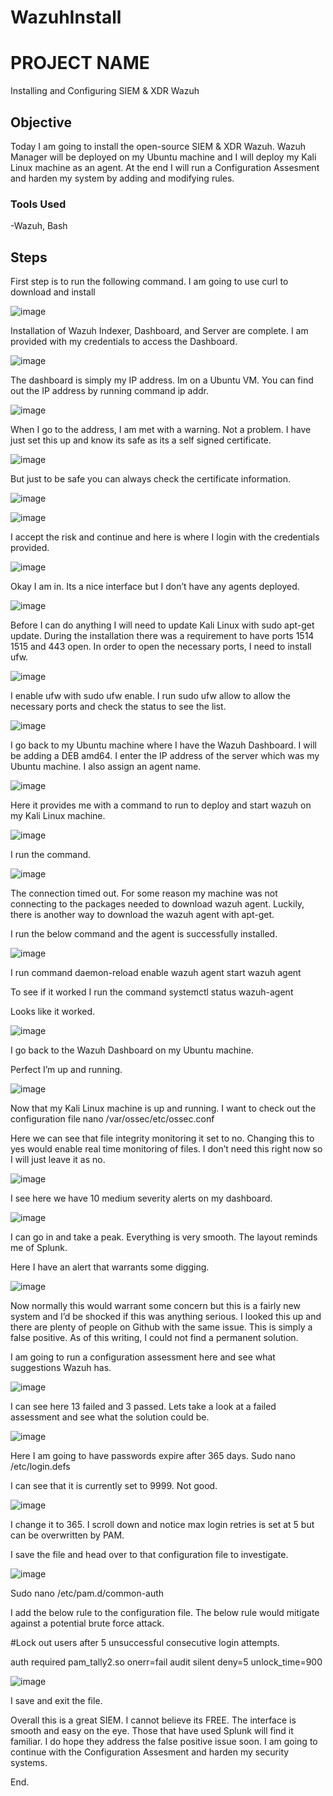 # WazuhInstall

# PROJECT NAME

Installing and Configuring SIEM & XDR Wazuh

## Objective

Today I am going to install the open-source SIEM & XDR Wazuh. Wazuh Manager will be deployed on my Ubuntu machine and I will deploy my Kali Linux machine as an agent. 
At the end I will run a Configuration Assesment and harden my system by adding and modifying rules. 


### Tools Used

-Wazuh, Bash

## Steps

First step is to run the following command. I am going to use curl to download and install

![image](https://github.com/user-attachments/assets/e224f892-1a9e-4ef0-bbb8-94c12049be60)

Installation of Wazuh Indexer, Dashboard, and Server are complete. I am provided with my credentials to access the Dashboard.

![image](https://github.com/user-attachments/assets/f19d467f-228a-4188-bdc3-4317c21cbdb0)

The dashboard is simply my IP address. Im on a Ubuntu VM. You can find out the IP address by running command ip addr.

![image](https://github.com/user-attachments/assets/35c9c137-47fb-4e5a-9835-1cd516798262)

When I go to the address, I am met with a warning. Not a problem. I have just set this up and know its safe as its a self signed certificate. 

![image](https://github.com/user-attachments/assets/c33c068f-2ea4-4a69-8f27-38cbdddeff60)

But just to be safe you can always check the certificate information.

![image](https://github.com/user-attachments/assets/73c1ebd1-a9bf-46fe-9790-68e7013cf9df)

![image](https://github.com/user-attachments/assets/c664d5de-8593-44f6-9ab4-f98d4411410b)

I accept the risk and continue and here is where I login with the credentials provided.

![image](https://github.com/user-attachments/assets/71b049f0-56f1-4781-bac0-3d39d79c0761)

Okay I am in. Its a nice interface but I don’t have any agents deployed. 

![image](https://github.com/user-attachments/assets/18fbf7d9-90ab-4dc2-8fb1-e189018eced8)

Before I can do anything I will need to update Kali Linux with sudo apt-get update. During the installation there was a requirement to have ports 1514 1515 and 443 open. In order to open the necessary ports, I need to install ufw.

![image](https://github.com/user-attachments/assets/7138829b-ca52-4728-867f-8599c4dbb164)

I enable ufw with sudo ufw enable. I run sudo ufw allow to allow the necessary ports and check the status to see the list.

![image](https://github.com/user-attachments/assets/ecc3c24d-c95b-443b-91f9-cd21d3c4e272)

I go back to my Ubuntu machine where I have the Wazuh Dashboard. I will be adding a DEB amd64.
I enter the IP address of the server which was my Ubuntu machine. I also assign an agent name. 

![image](https://github.com/user-attachments/assets/b8139c86-21a5-4c64-988c-9febcf2ed97a)

Here it provides me with a command to run to deploy and start wazuh on my Kali Linux machine.

![image](https://github.com/user-attachments/assets/2398ac08-25d8-4635-935b-5acc25b3b8dc)

I run the command.

![image](https://github.com/user-attachments/assets/3dadfaff-8540-4947-9558-d2f33c56ad5d)

The connection timed out. For some reason my machine was not connecting to the packages needed to download wazuh agent. Luckily, there is another way to download the wazuh agent with apt-get.

I run the below command and the agent is successfully installed.

![image](https://github.com/user-attachments/assets/5d332f30-f3a9-4c37-b495-93156629f67a)

I run command daemon-reload enable wazuh agent start wazuh agent

To see if it worked I run the command systemctl status wazuh-agent

Looks like it worked. 

![image](https://github.com/user-attachments/assets/f314e451-2370-42af-9c72-5cbba3262b0a)

I go back to the Wazuh Dashboard on my Ubuntu machine.

Perfect I’m up and running.

![image](https://github.com/user-attachments/assets/74beb7e9-6a38-4294-9c9d-d5a5bdf82366)

Now that my Kali Linux machine is up and running. I want to check out the configuration file 
nano /var/ossec/etc/ossec.conf

Here we can see that file integrity monitoring it set to no. Changing this to yes would enable real time monitoring of files. I don’t need this right now so I will just leave it as no.

![image](https://github.com/user-attachments/assets/dc308ca8-bd21-47fd-bc13-2cd9c788bc3b)

I see here we have 10 medium severity alerts on my dashboard.

![image](https://github.com/user-attachments/assets/c08e00b0-16e0-46f3-b3ac-d8ff0a030b35)

I can go in and take a peak. Everything is very smooth. The layout reminds me of Splunk.

Here I have an alert that warrants some digging.

![image](https://github.com/user-attachments/assets/e931fddd-0feb-4d20-8034-9f17af83916e)

Now normally this would warrant some concern but this is a fairly new system and I’d be shocked if this was anything serious. I looked this up and there are plenty of people on Github with the same issue. This is simply a false positive. As of this writing, I could not find a permanent solution. 

I am going to run a configuration assessment here and see what suggestions Wazuh has.

![image](https://github.com/user-attachments/assets/3448100b-4eaf-4a01-8547-734e364d9480)

I can see here 13 failed and 3 passed. Lets take a look at a failed assessment and see what the solution could be.

![image](https://github.com/user-attachments/assets/32391a47-524d-48fb-981d-31d51f88624b)

Here I am going to have passwords expire after 365 days. Sudo nano /etc/login.defs

I can see that it is currently set to 9999. Not good. 

![image](https://github.com/user-attachments/assets/62a43d5b-181b-48e9-b08b-12e5facb4103)

I change it to 365. I scroll down and notice max login retries is set at 5 but can be overwritten by PAM.

I save the file and head over to that configuration file to investigate.

![image](https://github.com/user-attachments/assets/bb1b27d9-336f-4d1f-b5ca-38875d284b9d)

Sudo nano /etc/pam.d/common-auth

I add the below rule to the configuration file. The below rule would mitigate against a potential brute force attack. 

#Lock out users after 5 unsuccessful consecutive login attempts.

auth required pam_tally2.so onerr=fail audit silent deny=5 unlock_time=900

![image](https://github.com/user-attachments/assets/2aa8c9ab-2c3f-4883-83dc-39d2ea84e07c)

I save and exit the file. 

Overall this is a great SIEM. I cannot believe its FREE. The interface is smooth and easy on the eye. Those that have used Splunk will find it familiar. I do hope they address the false positive issue soon. I am going to continue with the Configuration Assesment and harden my security systems.  

End. 
